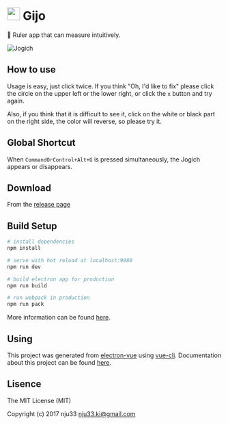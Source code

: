 <h1><img src="https://github.com/nju33/jogich/blob/master/app/icons/icon.iconset/icon_16x16@2x.png?raw=true" height=30>&nbsp;Gijo</h1>

📏 Ruler app that can measure intuitively.

![Jogich](https://raw.githubusercontent.com/nju33/jogich/master/screenshot.gif)

## How to use

Usage is easy, just click twice.
If you think "Oh, I'd like to fix" please click the circle on the upper left or the lower right, or click the `x` button and try again.

Also, if you think that it is difficult to see it, click on the white or black part on the right side, the color will reverse, so please try it.

## Global Shortcut

When `CommandOrControl+Alt+G` is pressed simultaneously, the Jogich appears or disappears.

## Download

From the [release page](https://github.com/nju33/jogich/releases/latest)

## Build Setup

``` bash
# install dependencies
npm install

# serve with hot reload at localhost:9080
npm run dev

# build electron app for production
npm run build

# run webpack in production
npm run pack
```
More information can be found [here](https://simulatedgreg.gitbooks.io/electron-vue/content/docs/npm_scripts.html).

## Using

This project was generated from [electron-vue](https://github.com/SimulatedGREG/electron-vue) using [vue-cli](https://github.com/vuejs/vue-cli). Documentation about this project can be found [here](https://simulatedgreg.gitbooks.io/electron-vue/content/index.html).

## Lisence

The MIT License (MIT)

Copyright (c) 2017 nju33 <nju33.ki@gmail.com>
